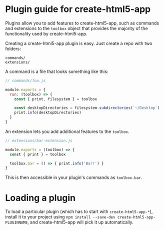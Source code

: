 # Plugin guide for create-html5-app

Plugins allow you to add features to create-html5-app, such as commands and
extensions to the `toolbox` object that provides the majority of the functionality
used by create-html5-app.

Creating a create-html5-app plugin is easy. Just create a repo with two folders:

```
commands/
extensions/
```

A command is a file that looks something like this:

```js
// commands/foo.js

module.exports = {
  run: (toolbox) => {
    const { print, filesystem } = toolbox

    const desktopDirectories = filesystem.subdirectories(`~/Desktop`)
    print.info(desktopDirectories)
  }
}
```

An extension lets you add additional features to the `toolbox`.

```js
// extensions/bar-extension.js

module.exports = (toolbox) => {
  const { print } = toolbox

  toolbox.bar = () => { print.info('Bar!') }
}
```

This is then accessible in your plugin's commands as `toolbox.bar`.

# Loading a plugin

To load a particular plugin (which has to start with `create-html5-app-*`),
install it to your project using `npm install --save-dev create-html5-app-PLUGINNAME`,
and create-html5-app will pick it up automatically.
